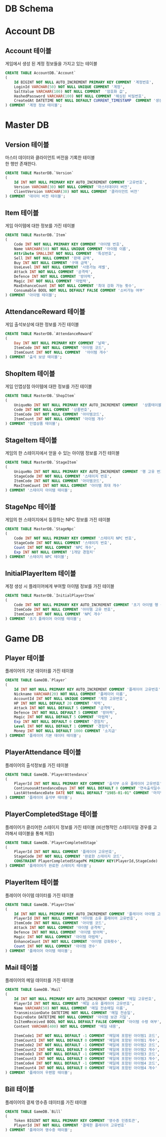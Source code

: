 # DB Schema

# Account DB

## Account 테이블
게임에서 생성 된 계정 정보들을 가지고 있는 테이블

```sql
CREATE TABLE AccountDB.`Account`
(
    Id BIGINT NOT NULL AUTO_INCREMENT PRIMARY KEY COMMENT '계정번호',
    LoginId VARCHAR(50) NOT NULL UNIQUE COMMENT '계정',
    SaltValue VARCHAR(100) NOT NULL COMMENT  '암호화 값',
    HashedPassword VARCHAR(100) NOT NULL COMMENT '해싱된 비밀번호',
    CreatedAt DATETIME NOT NULL DEFAULT CURRENT_TIMESTAMP  COMMENT '생성 날짜'
) COMMENT '계정 정보 테이블';
```   


# Master DB

## Version 테이블
마스터 데이터와 클라이언트 버전을 기록한 테이블   
한 행만 존재한다.
```sql
CREATE TABLE MasterDB.`Version`
(
	Id INT NOT NULL PRIMARY KEY AUTO_INCREMENT COMMENT '고유번호',
	Version VARCHAR(30) NOT NULL COMMENT '마스터데이터 버전',
    ClientVersion VARCHAR(30) NOT NULL COMMENT '클라이언트 버전'
) COMMENT '데이터 버전 테이블';
```

## Item 테이블
게임 아이템에 대한 정보를 가진 테이블
```sql
CREATE TABLE MasterDB.`Item`
(
    Code INT NOT NULL PRIMARY KEY COMMENT '아이템 번호',
    Name VARCHAR(50) NOT NULL UNIQUE COMMENT '아이템 이름',
    Attribute SMALLINT NOT NULL COMMENT  '특성번호',
    Sell INT NOT NULL COMMENT '판매 금액',
    Buy INT NOT NULL COMMENT '구매 금액',
    UseLevel INT NOT NULL COMMENT '사용가능 레벨',
    Attack INT NOT NULL COMMENT '공격력',
    Defence INT NOT NULL COMMENT '방어력',
	Magic INT NOT NULL COMMENT '마법력',
    MaxEnhanceCount INT NOT NULL COMMENT '최대 강화 가능 횟수',
	Consumable BOOL NOT NULL DEFAULT FALSE COMMENT '소비가능 여부'
) COMMENT '아이템 테이블';
```

## AttendanceReward 테이블
게임 출석보상에 대한 정보를 가진 테이블
```sql
CREATE TABLE MasterDB.`AttendanceReward`
(
    Day INT NOT NULL PRIMARY KEY COMMENT '날짜',
    ItemCode INT NOT NULL COMMENT '아이템 코드',
    ItemCount INT NOT NULL COMMENT  '아이템 개수'
) COMMENT '출석 보상 테이블';

```

## ShopItem 테이블
게임 인앱상점 아이템에 대한 정보를 가진 테이블
```sql
CREATE TABLE MasterDB.`ShopItem`
(
	UniqueNo INT NOT NULL PRIMARY KEY AUTO_INCREMENT COMMENT  '상품테이블 고유번호',
	Code INT NOT NULL COMMENT '상품번호',
	ItemCode INT NOT NULL COMMENT '아이템코드',
    ItemCount INT NOT NULL COMMENT '아이템 개수'
) COMMENT '인앱상품 테이블';
```

## StageItem 테이블
게임의 한 스테이지에서 얻을 수 있는 아이템 정보를 가진 테이블
```sql
CREATE TABLE MasterDB.`StageItem`
(
	UniqueNo INT NOT NULL PRIMARY KEY AUTO_INCREMENT COMMENT '행 고유 번호',
	StageCode INT NOT NULL COMMENT '스테이지 번호',
	ItemCode INT NOT NULL COMMENT '아이템코드',
    MaxItemCount INT NOT NULL COMMENT '아이템 최대 개수'
) COMMENT '스테이지 아이템 테이블';
```

## StageNpc 테이블
게임의 한 스테이지에서 등장하는 NPC 정보를 가진 테이블
```sql
CREATE TABLE MasterDB.`StageNpc`
(
	Code INT NOT NULL PRIMARY KEY COMMENT '스테이지 NPC 번호',
	StageCode INT NOT NULL COMMENT '스테이지 번호',
	Count INT NOT NULL COMMENT 'NPC 개수',
	Exp INT NOT NULL COMMENT '1개당 경험치'
) COMMENT '스테이지 NPC 테이블';
```

## InitialPlayerItem 테이블
계정 생성 시 플레이어에게 부여할 아이템 정보를 가진 테이블
```sql
CREATE TABLE MasterDB.`InitialPlayerItem`
(
	Code INT NOT NULL PRIMARY KEY AUTO_INCREMENT COMMENT '초기 아이템 행 공유 번호',
	ItemCode INT NOT NULL COMMENT '아이템 고유 번호',
	ItemCount INT NOT NULL COMMENT 'NPC 개수'
) COMMENT '초기 플레이어 아이템 테이블';
```


# Game DB

## Player 테이블
플레이어의 기본 데이터를 가진 테이블
```sql
CREATE TABLE GameDB.`Player`
(
	Id INT NOT NULL PRIMARY KEY AUTO_INCREMENT COMMENT '플레이어 고유번호',
    Nickname VARCHAR(20) NOT NULL COMMENT '플레이어 이름',
    AccountId INT NOT NULL UNIQUE COMMENT '계정 고유번호',
    HP INT NOT NULL DEFAULT 20 COMMENT '체력',
    Attack INT NOT NULL DEFAULT 5 COMMENT '공격력',
    Defence INT NOT NULL DEFAULT 5 COMMENT '방어력',
    Magic INT NOT NULL DEFAULT 5 COMMENT '마법력',
    Exp INT NOT NULL DEFAULT 0 COMMENT '경험치',
    Level INT NOT NULL DEFAULT 1 COMMENT '경험치',
	Money INT NOT NULL DEFAULT 1000 COMMENT '소지금'
) COMMENT '플레이어 기본 데이터 테이블';
```

## PlayerAttendance 테이블
플레이어의 출석정보를 가진 테이블
```sql
CREATE TABLE GameDB.`PlayerAttendance`
(
    PlayerId INT NOT NULL PRIMARY KEY COMMENT '출석부 소유 플레이어 고유번호',
	ContinuousAttendanceDays INT NOT NULL DEFAULT 0 COMMENT '연속출석일수',
    LastAttendanceDate DATE NOT NULL DEFAULT "1985-01-01" COMMENT '마지막출석일'
) COMMENT '플레이어 출석부 테이블';
```

## PlayerCompletedStage 테이블
플레이어가 클리어한 스테이지 정보를 가진 테이블
(비선형적인 스테이지일 경우를 고려해서 테이블을 통해 저장)
```sql
CREATE TABLE GameDB.`PlayerCompletedStage`
(
    PlayerId INT NOT NULL COMMENT '플레이어 고유번호',
    StageCode INT NOT NULL COMMENT '완료한 스테이지 코드',
    CONSTRAINT PlayerCompletedStagePK PRIMARY KEY(PlayerId,StageCode)
) COMMENT '플레이어가 완료한 스테이지 테이블';
```


## PlayerItem 테이블
플레이어 아이템 데이터를 가진 테이블
```sql
CREATE TABLE GameDB.`PlayerItem`
(
	Id INT NOT NULL PRIMARY KEY AUTO_INCREMENT COMMENT '플레이어 아이템 고유번호',
	PlayerId INT NOT NULL COMMENT '아이템 소유 플레이어 고유번호',
    ItemCode INT NOT NULL COMMENT '아이템 코드',
    Attack INT NOT NULL COMMENT '아이템 공격력',
    Defence INT NOT NULL COMMENT '아이템 방어력',
    Magic INT NOT NULL COMMENT '아이템 마법력',
    EnhanceCount INT NOT NULL COMMENT '아이템 강화횟수',
    Count INT NOT NULL COMMENT '아이템 갯수'
) COMMENT '플레이어 아이템 테이블';
```

## Mail 테이블
플레이어의 메일 데이터를 가진 테이블
```sql
CREATE TABLE GameDB.`Mail`
(
    Id INT NOT NULL PRIMARY KEY AUTO_INCREMENT COMMENT '메일 고유번호',
    PlayerId INT NOT NULL COMMENT '메일 소유 플레이어 고유번호',
    Name VARCHAR(50) NOT NULL COMMENT '메일 전송메일 이름',
    TransmissionDate DATETIME NOT NULL COMMENT '메일 전송일',
    ExpireDate DATETIME NOT NULL COMMENT '아이템 보관 기일',
    IsItemReceived BOOL NOT NULL DEFAULT FALSE COMMENT '아이템 수령 여부',
	Content VARCHAR(400) NOT NULL COMMENT '메일 내용',
    
    ItemCode1 INT NOT NULL DEFAULT -1 COMMENT '메일에 포함된 아이템1 코드',
    ItemCount1 INT NOT NULL DEFAULT 0 COMMENT '메일에 포함된 아이템1 개수',
	ItemCode2 INT NOT NULL DEFAULT -1 COMMENT '메일에 포함된 아이템2 코드',
    ItemCount2 INT NOT NULL DEFAULT 0 COMMENT '메일에 포함된 아이템2 개수',
	ItemCode3 INT NOT NULL DEFAULT -1 COMMENT '메일에 포함된 아이템3 코드',
    ItemCount3 INT NOT NULL DEFAULT 0 COMMENT '메일에 포함된 아이템3 개수',
	ItemCode4 INT NOT NULL DEFAULT -1 COMMENT '메일에 포함된 아이템4 코드',
    ItemCount4 INT NOT NULL DEFAULT 0 COMMENT '메일에 포함된 아이템4 개수'
) COMMENT '플레이어 우편함 테이블';
```


## Bill 테이블
플레이어의 결제 영수증 데이터를 가진 테이블
```sql
CREATE TABLE GameDB.`Bill`
(
	Token BIGINT NOT NULL PRIMARY KEY COMMENT '영수증 인증토큰',
    PlayerId INT NOT NULL COMMENT '결제한 플레이어 고유번호' 
) COMMENT '플레이어 영수증 테이블';
```

